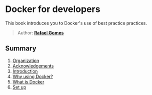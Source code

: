 # Docker for developers

This book introduces you to Docker's use of best practice practices.

> Author: **[Rafael Gomes](https://github.com/gomex)**

## Summary

1. [Organization](manuscript/organization.md)
1. [Acknowledgements](manuscript/acknowledgements.md)
1. [Introduction](manuscript/introduction.md)
1. [Why using Docker?](manuscript/why.md)
1. [What is Docker](manuscript/whatis.md)
1. [Set up](manuscript/setup.md)
